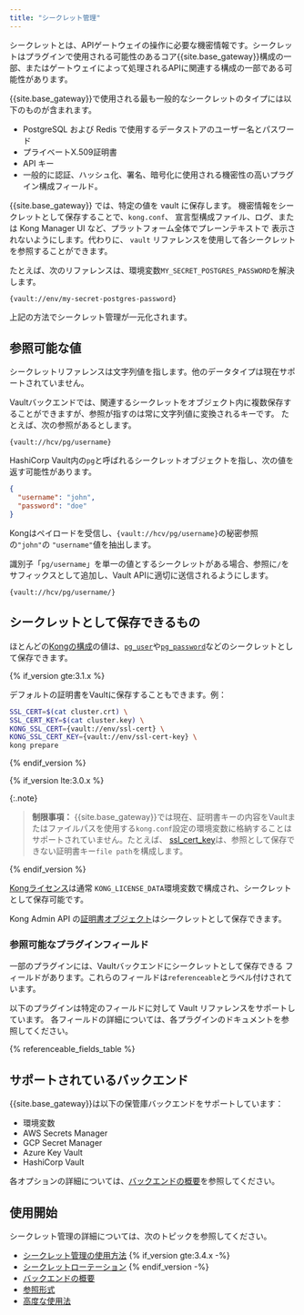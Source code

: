 ```yaml
---
title: "シークレット管理"
---
```

シークレットとは、APIゲートウェイの操作に必要な機密情報です。シークレットはプラグインで使用される可能性のあるコア{{site.base_gateway}}構成の一部、またはゲートウェイによって処理されるAPIに関連する構成の一部である可能性があります。

{{site.base_gateway}}で使用される最も一般的なシークレットのタイプには以下のものが含まれます。

* PostgreSQL および Redis で使用するデータストアのユーザー名とパスワード
* プライベートX.509証明書
* API キー
* 一般的に認証、ハッシュ化、署名、暗号化に使用される機密性の高いプラグイン構成フィールド。


{{site.base_gateway}} では、特定の値を vault に保存します。
機密情報をシークレットとして保存することで、`kong.conf`、
宣言型構成ファイル、ログ、または Kong Manager UI など、プラットフォーム全体でプレーンテキストで
表示されないようにします。代わりに、
`vault` リファレンスを使用して各シークレットを参照することができます。

たとえば、次のリファレンスは、環境変数`MY_SECRET_POSTGRES_PASSWORD`を解決します。

    {vault://env/my-secret-postgres-password}

上記の方法でシークレット管理が一元化されます。

参照可能な値
------

シークレットリファレンスは文字列値を指します。他のデータタイプは現在サポートされていません。

Vaultバックエンドでは、関連するシークレットをオブジェクト内に複数保存することができますが、参照が指すのは常に文字列値に変換されるキーです。
たとえば、次の参照があるとします。

    {vault://hcv/pg/username}

HashiCorp Vault内の`pg`と呼ばれるシークレットオブジェクトを指し、次の値を返す可能性があります。

```json
{
  "username": "john",
  "password": "doe"
}
```

Kongはペイロードを受信し、`{vault://hcv/pg/username}`の秘密参照の`"john"`の
`"username"`値を抽出します。

識別子「`pg/username`」を単一の値とするシークレットがある場合、参照に`/`をサフィックスとして追加し、Vault APIに適切に送信されるようにします。

    {vault://hcv/pg/username/}

シークレットとして保存できるもの
----------------

ほとんどの[Kongの構成](/gateway/{{page.release}}/reference/configuration/)の値は、[`pg_user`](/gateway/{{page.release}}/reference/configuration/#postgres-settings)や[`pg_password`](/gateway/{{page.release}}/reference/configuration/#postgres-settings)などのシークレットとして保存できます。

{% if_version gte:3.1.x %}

デフォルトの証明書をVaultに保存することもできます。例：

```bash
SSL_CERT=$(cat cluster.crt) \
SSL_CERT_KEY=$(cat cluster.key) \
KONG_SSL_CERT={vault://env/ssl-cert} \
KONG_SSL_CERT_KEY={vault://env/ssl-cert-key} \
kong prepare
```

{% endif_version %}

{% if_version lte:3.0.x %}

{:.note}
> 
> **制限事項：** {{site.base_gateway}}では現在、証明書キーの内容をVaultまたはファイルパスを使用する`kong.conf`設定の環境変数に格納することはサポートされていません。たとえば、 [ssl\_cert\_key](/gateway/{{page.release}}/reference/configuration/#ssl_cert_key)は、参照として保存できない証明書キー`file path`を構成します。

{% endif_version %}

[Kongライセンス](/gateway/{{page.release}}/licenses/)は通常
`KONG_LICENSE_DATA`環境変数で構成され、シークレットとして保存可能です。

Kong Admin API の[証明書オブジェクト](/gateway/{{page.release}}/admin-api/#certificate-object)はシークレットとして保存できます。

### 参照可能なプラグインフィールド

一部のプラグインには、Vaultバックエンドにシークレットとして保存できる
フィールドがあります。これらのフィールドは`referenceable`とラベル付けされています。

以下のプラグインは特定のフィールドに対して Vault リファレンスをサポートしています。
各フィールドの詳細については、各プラグインのドキュメントを参照してください。

{% referenceable_fields_table %}

サポートされているバックエンド
---------------


{{site.base_gateway}}は以下の保管庫バックエンドをサポートしています：

* 環境変数
* AWS Secrets Manager
* GCP Secret Manager
* Azure Key Vault
* HashiCorp Vault

各オプションの詳細については、[バックエンドの概要](/gateway/{{page.release}}/kong-enterprise/secrets-management/backends/)を参照してください。

使用開始
----

シークレット管理の詳細については、次のトピックを参照してください。

* [シークレット管理の使用方法](/gateway/{{page.release}}/kong-enterprise/secrets-management/getting-started/)
{% if_version gte:3.4.x -%}
* [シークレットローテーション](/gateway/{{page.release}}/kong-enterprise/secrets-management/secrets-rotation/)
{% endif_version -%}
* [バックエンドの概要](/gateway/{{page.release}}/kong-enterprise/secrets-management/backends/)
* [参照形式](/gateway/{{page.release}}/kong-enterprise/secrets-management/reference-format/)
* [高度な使用法](/gateway/{{page.release}}/kong-enterprise/secrets-management/advanced-usage/)

